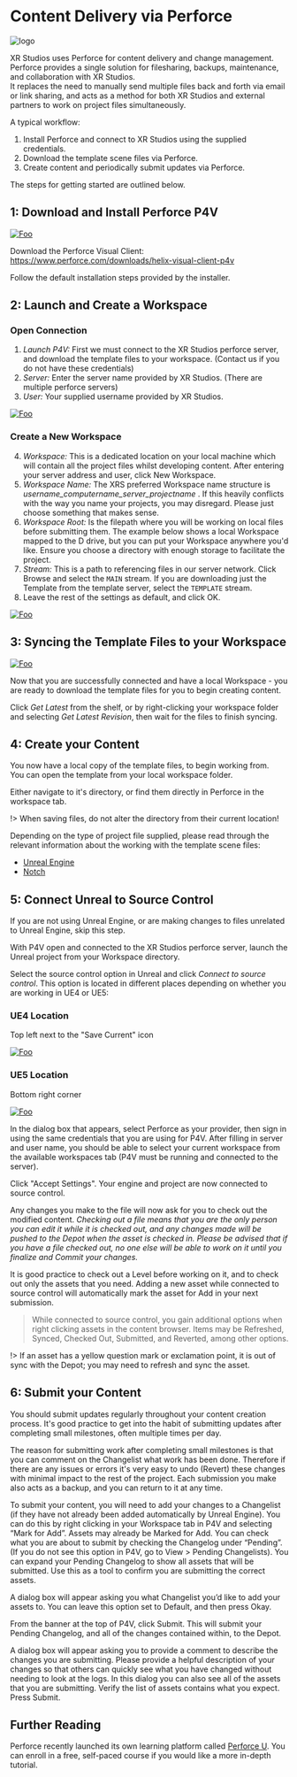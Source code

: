 # Content Delivery via Perforce

![logo](../../img/p4v/flowchart.png)

XR Studios uses Perforce for content delivery and change management.
Perforce provides a single solution for filesharing, backups, maintenance, and collaboration with XR Studios.  
It replaces the need to manually send multiple files back and forth via email or link sharing, and acts as a method for both XR Studios and external partners to work on project files simultaneously.

A typical workflow:

1. Install Perforce and connect to XR Studios using the supplied credentials.
2. Download the template scene files via Perforce.
3. Create content and periodically submit updates via Perforce.

The steps for getting started are outlined below.

## 1: Download and Install Perforce P4V

[![Foo](../../img/p4v/step1.png ":size=50%")](https://xr-studios.github.io/img/p4v/step1.png)

Download the Perforce Visual Client: https://www.perforce.com/downloads/helix-visual-client-p4v

Follow the default installation steps provided by the installer.

## 2: Launch and Create a Workspace

### Open Connection

1. _Launch P4V:_ First we must connect to the XR Studios perforce server, and download the template files to your workspace. (Contact us if you do not have these credentials)
2. _Server:_ Enter the server name provided by XR Studios. (There are multiple perforce servers)
3. _User:_ Your supplied username provided by XR Studios.

[![Foo](../../img/p4v/p4v_connection.png)](https://xr-studios.github.io/img/p4v/p4v_connection.png)

### Create a New Workspace

4. _Workspace:_ This is a dedicated location on your local machine which will contain all the project files whilst developing content. After entering your server address and user, click New Workspace.
5. _Workspace Name:_ The XRS preferred Workspace name structure is _username\_computername\_server\_projectname_ . If this heavily conflicts with the way you name your projects, you may disregard. Please just choose something that makes sense.
6. _Workspace Root:_ Is the filepath where you will be working on local files before submitting them. The example below shows a local Workspace mapped to the D drive, but you can put your Workspace anywhere you'd like. Ensure you choose a directory with enough storage to facilitate the project.
7. _Stream:_ This is a path to referencing files in our server network. Click Browse and select the `MAIN` stream. If you are downloading just the Template from the template server, select the `TEMPLATE` stream.
8. Leave the rest of the settings as default, and click OK.

[![Foo](../../img/p4v/p4v_workspace.PNG)](https://xr-studios.github.io/img/p4v/p4v_workspace.PNG)

## 3: Syncing the Template Files to your Workspace

[![Foo](../../img/p4v/step3.png)](https://xr-studios.github.io/img/p4v/step3.png)

Now that you are successfully connected and have a local Workspace - you are ready to download the template files for you to begin creating content.

Click _Get Latest_ from the shelf, or by right-clicking your workspace folder and selecting _Get Latest Revision_, then wait for the files to finish syncing.

## 4: Create your Content

You now have a local copy of the template files, to begin working from.  
You can open the template from your local workspace folder.

Either navigate to it's directory, or find them directly in Perforce in the workspace tab.

!> When saving files, do not alter the directory from their current location!

Depending on the type of project file supplied, please read through the relevant information about the working with the template scene files:

- [Unreal Engine](docs/content/unreal.md)
- [Notch](docs/content/notch)

## 5: Connect Unreal to Source Control

If you are not using Unreal Engine, or are making changes to files unrelated to Unreal Engine, skip this step.

With P4V open and connected to the XR Studios perforce server, launch the Unreal project from your Workspace directory.

Select the source control option in Unreal and click _Connect to source control_. This option is located in different places depending on whether you are working in UE4 or UE5:

### UE4 Location
Top left next to the "Save Current" icon

[![Foo](../../img/p4v/UE4_sourcecontrol.png)](https://xr-studios.github.io/img/p4v/ue4_sourcecontrol.png)

### UE5 Location
Bottom right corner

[![Foo](../../img/p4v/UE5_sourcecontrol_test.PNG ":size=80%")](https://xr-studios.github.io/img/p4v/ue5_sourcecontrol.png)

In the dialog box that appears, select Perforce as your provider, then sign in using the same credentials that you are using for P4V. After filling in server and user name, you should be able to select your current workspace from the available workspaces tab (P4V must be running and connected to the server).

Click "Accept Settings".
Your engine and project are now connected to source control.

Any changes you make to the file will now ask for you to check out the modified content. _Checking out a file means that you are the only person you can edit it while it is checked out, and any changes made will be pushed to the Depot when the asset is checked in. Please be advised that if you have a file checked out, no one else will be able to work on it until you finalize and Commit your changes._

It is good practice to check out a Level before working on it, and to check out only the assets that you need.
Adding a new asset while connected to source control will automatically mark the asset for Add in your next submission.

> While connected to source control, you gain additional options when right clicking assets in the content browser. Items may be Refreshed, Synced, Checked Out, Submitted, and Reverted, among other options.

!> If an asset has a yellow question mark or exclamation point, it is out of sync with the Depot; you may need to refresh and sync the asset.

## 6: Submit your Content

You should submit updates regularly throughout your content creation process. It's good practice to get into the habit of submitting updates after completing small milestones, often multiple times per day.

The reason for submitting work after completing small milestones is that you can comment on the Changelist what work has been done. Therefore if there are any issues or errors it's very easy to undo (Revert) these changes with minimal impact to the rest of the project. Each submission you make also acts as a backup, and you can return to it at any time.

To submit your content, you will need to add your changes to a Changelist (if they have not already been added automatically by Unreal Engine). You can do this by right clicking in your Workspace tab in P4V and selecting “Mark for Add”. Assets may already be Marked for Add. You can check what you are about to submit by checking the Changelog under “Pending”. (If you do not see this option in P4V, go to View > Pending Changelists). You can expand your Pending Changelog to show all assets that will be submitted. Use this as a tool to confirm you are submitting the correct assets.

A dialog box will appear asking you what Changelist you’d like to add your assets to. You can leave this option set to Default, and then press Okay.

From the banner at the top of P4V, click Submit. This will submit your Pending Changelog, and all of the changes contained within, to the Depot.

A dialog box will appear asking you to provide a comment to describe the changes you are submitting. Please provide a helpful description of your changes so that others can quickly see what you have changed without needing to look at the logs. In this dialog you can also see all of the assets that you are submitting. Verify the list of assets contains what you expect.  
Press Submit.

## Further Reading

Perforce recently launched its own learning platform called [Perforce U](https://perforceu.perforce.com/vp/merging-collaborating-unreal-engine
). You can enroll in a free, self-paced course if you would like a more in-depth tutorial.
